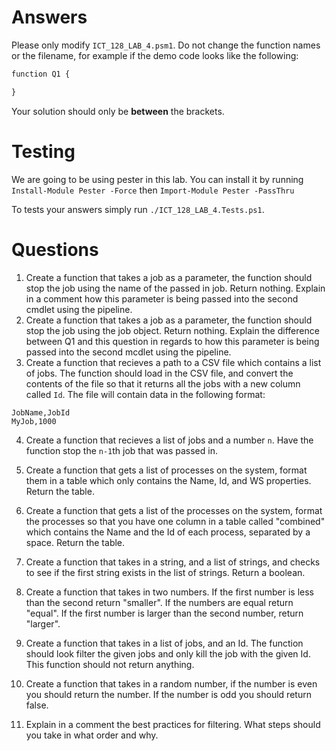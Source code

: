 # Answers

Please only modify `ICT_128_LAB_4.psm1`. Do not change the function names or the filename, for example if the demo code
looks like the following:

```ps
function Q1 {

}
```

Your solution should only be **between** the brackets. 

# Testing

We are going to be using pester in this lab. You can install it by running `Install-Module Pester -Force` then `Import-Module Pester -PassThru`

To tests your answers simply run `./ICT_128_LAB_4.Tests.ps1`.

# Questions

1. Create a function that takes a job as a parameter, the function should stop the job using the name of the passed in job. Return nothing.
    Explain in a comment how this parameter is being passed into the second cmdlet using the pipeline.
2. Create a function that takes a job as a parameter, the function should stop the job 
    using the job object. Return nothing. Explain the difference between Q1 and this question in regards to how this parameter is being passed into the second mcdlet using the pipeline.
3. Create a function that recieves a path to a CSV file which contains a list of jobs. The
    function should load in the CSV file, and convert the contents of the file so that
    it returns all the jobs with a new column called `Id`. The file will contain data in
    the following format: 

```csv
JobName,JobId
MyJob,1000
```

4. Create a function that recieves a list of jobs and a number `n`. Have the function 
    stop the `n-1`th job that was passed in. 

5. Create a function that gets a list of processes on the system, format them in a table 
    which only contains the Name, Id, and WS properties. Return the table.

6. Create a function that gets a list of the processes on the system, format the processes 
    so that you have one column in a table called "combined" which contains the Name and 
    the Id of each process, separated by a space. Return the table.

7. Create a function that takes in a string, and a list of strings, and checks to see if
    the first string exists in the list of strings. Return a boolean.

8. Create a function that takes in two numbers. If the first number is less than the second
    return "smaller". If the numbers are equal return "equal". If the first number is 
    larger than the second number, return "larger".

9. Create a function that takes in a list of jobs, and an Id. The function should look
    filter the given jobs and only kill the job with the given Id. This function should
    not return anything.

10. Create a function that takes in a random number, if the number is even you should 
    return the number. If the number is odd you should return false.

11. Explain in a comment the best practices for filtering. What steps should you take 
    in what order and why.
